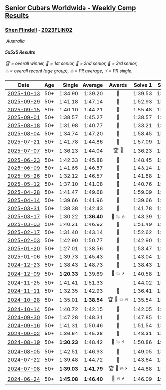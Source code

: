 <style>table {white-space: nowrap;}</style>
<link rel="stylesheet" type="text/css" href="/scw-comp/css/flags.css" />

## [Senior Cubers Worldwide - Weekly Comp Results](/scw-comp/results/)
### [Shen Flindell](README.md) - [2023FLIN02](https://www.worldcubeassociation.org/persons/2023FLIN02?event=555)

<i class="flag flag-AU" />&nbsp;Australia

#### 5x5x5 Results

<span style="white-space: nowrap;">🏆 = overall winner</span>, <span style="white-space: nowrap;">🥇 = 1st senior</span>, <span style="white-space: nowrap;">🥈 = 2nd senior</span>, <span style="white-space: nowrap;">🥉 = 3rd senior</span>, <span style="white-space: nowrap;">💥 = overall record (age group)</span>, <span style="white-space: nowrap;">🔥 = PR average</span>, <span style="white-space: nowrap;">⚡ = PR single</span>.

| Date | Age | Single | Average | Awards | Solve 1 | Solve 2 | Solve 3 | Solve 4 | Solve 5 | Video |
| :--: | :--: | --: | --: | :--: | --: | --: | --: | --: | --: | :-- |
| [2025-10-13](../../results/2025-10-13/555.md) | 50+ | 1:34.90 | 1:39.20 | 🥈 | 1:39.53 | 1:46.85 | 1:34.90 | 1:39.77 | 1:38.30 | [Desktop](https://www.facebook.com/events/1803787186916206/permalink/1806252976669627) / [Mobile](https://m.facebook.com/events/1803787186916206?view=permalink&id=1806252976669627) |
| [2025-09-29](../../results/2025-09-29/555.md) | 50+ | 1:41.18 | 1:47.14 | 🥈 | 1:52.93 | 1:41.18 | 1:51.24 | 1:45.93 | 1:44.25 | [Desktop](https://www.facebook.com/events/31214798074830951/permalink/31441608088816614) / [Mobile](https://m.facebook.com/events/31214798074830951?view=permalink&id=31441608088816614) |
| [2025-09-15](../../results/2025-09-15/555.md) | 50+ | 1:40.10 | 1:44.21 | 🥉 | 1:55.48 | 1:44.82 | 1:44.29 | 1:43.52 | 1:40.10 | [Desktop](https://www.facebook.com/events/1154655416510842/permalink/1165044332138617) / [Mobile](https://m.facebook.com/events/1154655416510842?view=permalink&id=1165044332138617) |
| [2025-09-01](../../results/2025-09-01/555.md) | 50+ | 1:38.57 | 1:45.27 | 🥉 | 1:38.57 | 1:45.43 | 1:44.72 | 1:45.67 | 1:48.33 | [Desktop](https://www.facebook.com/events/1260692999127074/permalink/1270286014834439) / [Mobile](https://m.facebook.com/events/1260692999127074?view=permalink&id=1270286014834439) |
| [2025-08-18](../../results/2025-08-18/555.md) | 50+ | 1:31.98 | 1:40.77 | 🥉 | 1:33.21 | 1:57.28 | 1:34.90 | 1:54.19 | 1:31.98 | [Desktop](https://www.facebook.com/events/628344336601481/permalink/635071489262099) / [Mobile](https://m.facebook.com/events/628344336601481?view=permalink&id=635071489262099) |
| [2025-08-04](../../results/2025-08-04/555.md) | 50+ | 1:34.74 | 1:47.20 | 🥉 | 1:58.45 | 1:34.74 | 1:36.94 | 1:46.22 | 1:59.43 | [Desktop](https://www.facebook.com/events/692804973405559/permalink/698223879530335) / [Mobile](https://m.facebook.com/events/692804973405559?view=permalink&id=698223879530335) |
| [2025-07-21](../../results/2025-07-21/555.md) | 50+ | 1:41.78 | 1:44.86 | 🥉 | 1:57.09 | 1:41.78 | 1:43.94 | 1:44.57 | 1:46.06 | [Desktop](https://www.facebook.com/events/1282615073570085/permalink/1291196809378578) / [Mobile](https://m.facebook.com/events/1282615073570085?view=permalink&id=1291196809378578) |
| [2025-07-07](../../results/2025-07-07/555.md) | 50+ | 1:36.23 | 1:44.04 | 🏆 🥇 | 1:36.23 | 1:55.57 | 1:39.70 | 1:48.67 | 1:43.75 | [Desktop](https://www.facebook.com/events/1058133109253286/permalink/1061708485562415) / [Mobile](https://m.facebook.com/events/1058133109253286?view=permalink&id=1061708485562415) |
| [2025-06-23](../../results/2025-06-23/555.md) | 50+ | 1:42.33 | 1:45.88 | 🥈 | 1:48.45 | 1:45.71 | 1:50.00 | 1:43.47 | 1:42.33 | [Desktop](https://www.facebook.com/events/1227102092228403/permalink/1232590225012923) / [Mobile](https://m.facebook.com/events/1227102092228403?view=permalink&id=1232590225012923) |
| [2025-06-09](../../results/2025-06-09/555.md) | 50+ | 1:41.85 | 1:46.57 | 🥈 | 1:43.14 | 1:52.92 | 1:43.65 | 1:41.85 | 2:08.51 | [Desktop](https://www.facebook.com/events/2080552229022879/permalink/2084549301956505) / [Mobile](https://m.facebook.com/events/2080552229022879?view=permalink&id=2084549301956505) |
| [2025-05-26](../../results/2025-05-26/555.md) | 50+ | 1:32.12 | 1:46.57 | 🥈 | 1:41.88 | 1:49.59 | 1:32.12 | 2:06.82 | 1:48.23 | [Desktop](https://www.facebook.com/events/682673204539262/permalink/684922674314315) / [Mobile](https://m.facebook.com/events/682673204539262?view=permalink&id=684922674314315) |
| [2025-05-12](../../results/2025-05-12/555.md) | 50+ | 1:37.10 | 1:41.08 | 🥈 | 1:40.76 | 1:41.49 | 1:41.78 | 1:37.10 | 1:40.98 | [Desktop](https://www.facebook.com/events/1048583683851881/permalink/1056557836387799) / [Mobile](https://m.facebook.com/events/1048583683851881?view=permalink&id=1056557836387799) |
| [2025-04-28](../../results/2025-04-28/555.md) | 50+ | 1:41.47 | 1:49.68 | 🥉 | 1:59.09 | 1:45.83 | 1:49.35 | 1:41.47 | 1:53.87 | [Desktop](https://www.facebook.com/events/1377117046816998/permalink/1379581506570552) / [Mobile](https://m.facebook.com/events/1377117046816998?view=permalink&id=1379581506570552) |
| [2025-04-14](../../results/2025-04-14/555.md) | 50+ | 1:39.66 | 1:41.96 | 🥈 | 1:39.66 | 1:40.90 | 1:40.98 | 1:44.00 | 1:46.31 | [Desktop](https://www.facebook.com/events/557740544015249/permalink/560946850361285) / [Mobile](https://m.facebook.com/events/557740544015249?view=permalink&id=560946850361285) |
| [2025-03-31](../../results/2025-03-31/555.md) | 50+ | 1:38.38 | 1:42.43 | 🥈 | 1:41.78 | 1:46.54 | 1:47.54 | 1:38.38 | 1:38.97 | [Desktop](https://www.facebook.com/events/1215716510554915/permalink/1221796169946949) / [Mobile](https://m.facebook.com/events/1215716510554915?view=permalink&id=1221796169946949) |
| [2025-03-17](../../results/2025-03-17/555.md) | 50+ | 1:30.22 | **1:36.40** | 🥈 💥 🔥 | 1:43.39 | 1:31.49 | 1:30.22 | 1:34.31 | 1:48.62 | [Desktop](https://www.facebook.com/events/640124968972990/permalink/646405185011635) / [Mobile](https://m.facebook.com/events/640124968972990?view=permalink&id=646405185011635) |
| [2025-03-03](../../results/2025-03-03/555.md) | 50+ | 1:40.21 | 1:46.92 | 🥈 | 1:51.49 | 1:40.21 | 1:46.81 | 1:42.45 | 1:57.96 | [Desktop](https://www.facebook.com/events/1658275441710851/permalink/1661255364746192) / [Mobile](https://m.facebook.com/events/1658275441710851?view=permalink&id=1661255364746192) |
| [2025-02-17](../../results/2025-02-17/555.md) | 50+ | 1:31.40 | 1:43.14 | 🥈 | 1:52.62 | 1:44.05 | 1:31.40 | 1:33.98 | 1:51.40 | [Desktop](https://www.facebook.com/745394767/videos/641429278380402) / [Mobile](https://m.facebook.com/745394767/videos/641429278380402) |
| [2025-02-03](../../results/2025-02-03/555.md) | 50+ | 1:42.90 | 1:50.77 | 🥉 | 1:42.90 | 1:47.30 | 1:57.39 | 2:02.75 | 1:47.63 | [Desktop](https://www.facebook.com/745394767/videos/919840099974730) / [Mobile](https://m.facebook.com/745394767/videos/919840099974730) |
| [2025-01-20](../../results/2025-01-20/555.md) | 50+ | 1:27.01 | 1:38.56 | 🥈 | 1:53.47 | 1:27.01 | 1:40.43 | 1:36.15 | 1:39.11 | [Desktop](https://www.facebook.com/745394767/videos/619774690641654) / [Mobile](https://m.facebook.com/745394767/videos/619774690641654) |
| [2025-01-06](../../results/2025-01-06/555.md) | 50+ | 1:39.73 | 1:45.43 | 🥈 | 1:43.04 | 1:48.65 | 1:39.73 | 1:48.44 | 1:44.82 | [Desktop](https://www.facebook.com/745394767/videos/2068134780338401) / [Mobile](https://m.facebook.com/745394767/videos/2068134780338401) |
| [2024-12-23](../../results/2024-12-23/555.md) | 50+ | 1:38.43 | 1:48.73 | 🥉 | 1:38.43 | 1:43.73 | 2:06.48 | 1:52.07 | 1:50.39 | [Desktop](https://www.facebook.com/745394767/videos/1139189134426610) / [Mobile](https://m.facebook.com/745394767/videos/1139189134426610) |
| [2024-12-09](../../results/2024-12-09/555.md) | 50+ | **1:20.33** | 1:39.69 | 🥈 💥 ⚡ | 1:40.58 | 1:47.70 | **1:20.33** | 1:36.64 | 1:41.84 | [Desktop](https://www.facebook.com/745394767/videos/1106123511146751) / [Mobile](https://m.facebook.com/745394767/videos/1106123511146751) |
| [2024-11-25](../../results/2024-11-25/555.md) | 50+ | 1:41.41 | 1:51.33 |  | 1:44.02 | 1:58.44 | 1:51.54 | 2:03.33 | 1:41.41 | [Desktop](https://www.facebook.com/745394767/videos/1100968217704352) / [Mobile](https://m.facebook.com/745394767/videos/1100968217704352) |
| [2024-11-11](../../results/2024-11-11/555.md) | 50+ | 1:32.35 | 1:42.93 | 🥈 | 1:36.41 | 1:46.52 | 1:45.87 | 1:32.35 | 1:51.61 | [Desktop](https://www.facebook.com/745394767/videos/548609307792472) / [Mobile](https://m.facebook.com/745394767/videos/548609307792472) |
| [2024-10-28](../../results/2024-10-28/555.md) | 50+ | 1:35.01 | **1:38.54** | 🏆 🥇 💥 🔥 | 1:35.54 | 1:43.80 | 1:35.01 | 1:42.72 | 1:37.35 | [Desktop](https://www.facebook.com/745394767/videos/3295720087229353) / [Mobile](https://m.facebook.com/745394767/videos/3295720087229353) |
| [2024-10-14](../../results/2024-10-14/555.md) | 50+ | 1:40.72 | 1:42.15 | 🥈 | 1:42.05 | 1:43.60 | 1:40.81 | 1:40.72 | 1:52.23 | [Desktop](https://www.facebook.com/745394767/videos/1506182089874731) / [Mobile](https://m.facebook.com/745394767/videos/1506182089874731) |
| [2024-09-30](../../results/2024-09-30/555.md) | 50+ | 1:47.28 | 1:48.31 | 🥉 | 1:47.85 | 1:47.33 | 1:49.76 | 1:47.28 | 1:49.87 | [Desktop](https://www.facebook.com/745394767/videos/571541305213523) / [Mobile](https://m.facebook.com/745394767/videos/571541305213523) |
| [2024-09-16](../../results/2024-09-16/555.md) | 50+ | 1:41.31 | 1:50.46 | 🥈 | 1:51.54 | 1:49.69 | 1:50.14 | 1:41.31 | 1:51.58 | [Desktop](https://www.facebook.com/745394767/videos/558782570049137) / [Mobile](https://m.facebook.com/745394767/videos/558782570049137) |
| [2024-09-02](../../results/2024-09-02/555.md) | 50+ | 1:36.64 | 1:45.28 | 🥉 | 1:48.31 | 1:50.56 | 1:36.64 | 1:47.94 | 1:39.59 | [Desktop](https://www.facebook.com/745394767/videos/1054912126021518) / [Mobile](https://m.facebook.com/745394767/videos/1054912126021518) |
| [2024-08-19](../../results/2024-08-19/555.md) | 50+ | **1:30.23** | 1:48.42 | 🥉 💥 ⚡ | 1:50.86 | **1:30.23** | 1:34.23 | 2:00.16 | DNF | [Desktop](https://www.facebook.com/745394767/videos/524150706785903) / [Mobile](https://m.facebook.com/745394767/videos/524150706785903) |
| [2024-08-05](../../results/2024-08-05/555.md) | 50+ | 1:42.51 | 1:46.93 | 🥉 | 1:49.05 | 1:42.51 | 1:46.97 | 1:55.39 | 1:44.78 | [Desktop](https://www.facebook.com/745394767/videos/8006104532768349) / [Mobile](https://m.facebook.com/745394767/videos/8006104532768349) |
| [2024-07-22](../../results/2024-07-22/555.md) | 50+ | 1:39.48 | 1:44.72 | 🥈 | 1:43.64 | 1:39.48 | 2:07.33 | 1:49.26 | 1:41.25 | [Desktop](https://www.facebook.com/events/785148847162745/permalink/790755406602089) / [Mobile](https://m.facebook.com/events/785148847162745?view=permalink&id=790755406602089) |
| [2024-07-08](../../results/2024-07-08/555.md) | 50+ | **1:39.03** | **1:41.79** | 🏆 🥇 🔥 ⚡ | 1:44.88 | 1:41.32 | 1:39.17 | **1:39.03** | 1:49.06 | [Desktop](https://www.facebook.com/745394767/videos/3684694011806728) / [Mobile](https://m.facebook.com/745394767/videos/3684694011806728) |
| [2024-06-24](../../results/2024-06-24/555.md) | 50+ | **1:45.08** | **1:46.40** | 🥈 🔥 ⚡ | 1:46.09 | **1:45.08** | 1:47.20 | 2:01.08 | 1:45.92 | [Desktop](https://www.facebook.com/745394767/videos/998963765234428) / [Mobile](https://m.facebook.com/745394767/videos/998963765234428) |


<!-- Global site tag (gtag.js) - Google Analytics -->
<script async src="https://www.googletagmanager.com/gtag/js?id=UA-86348435-3"></script>
<script>window.dataLayer = window.dataLayer || []; function gtag() {dataLayer.push(arguments);} gtag('js', new Date()); gtag('config', 'UA-86348435-3');</script>
